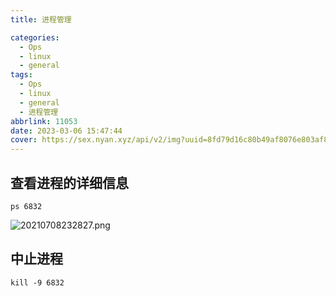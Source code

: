 ```yaml
---
title: 进程管理

categories:
  - Ops
  - linux
  - general
tags:
  - Ops
  - linux
  - general
  - 进程管理
abbrlink: 11053
date: 2023-03-06 15:47:44
cover: https://sex.nyan.xyz/api/v2/img?uuid=8fd79d16c80b49af8076e803af844b70
---
```


## 查看进程的详细信息

```shell
ps 6832
```

![20210708232827.png](https://s2.loli.net/2023/03/08/FcyXDSVUpwW3iRb.png)

## 中止进程

```shell
kill -9 6832
```
